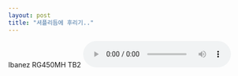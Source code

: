 ```yaml
---
layout: post
title: "셔플리듬에 후리기.."
---
```


Ibanez RG450MH
TB2
<audio src="/assets/images/953f5b60cb0c750534ab30bee5cc35af.mp3" controls preload></audio>



